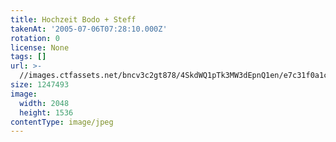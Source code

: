 ```yaml
---
title: Hochzeit Bodo + Steff
takenAt: '2005-07-06T07:28:10.000Z'
rotation: 0
license: None
tags: []
url: >-
  //images.ctfassets.net/bncv3c2gt878/4SkdWQ1pTk3MW3dEpnQ1en/e7c31f0a1cf4e341f969e8a61bb2a1bb/hochzeit-bodo--steff_4559741473_o
size: 1247493
image:
  width: 2048
  height: 1536
contentType: image/jpeg
---
```


